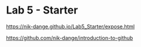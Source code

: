 # Lab 5 - Starter
https://nik-dange.github.io/Lab5_Starter/expose.html




https://github.com/nik-dange/introduction-to-github
